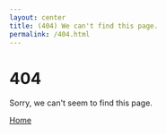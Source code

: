 ```yaml
---
layout: center
title: (404) We can't find this page.
permalink: /404.html
---
```


# 404

Sorry, we can't seem to find this page.

<div class="mt3">
  <a href="{{site.url}}{{site.baseurl}}" class="button button-blue button-big">Home</a>
</div>
